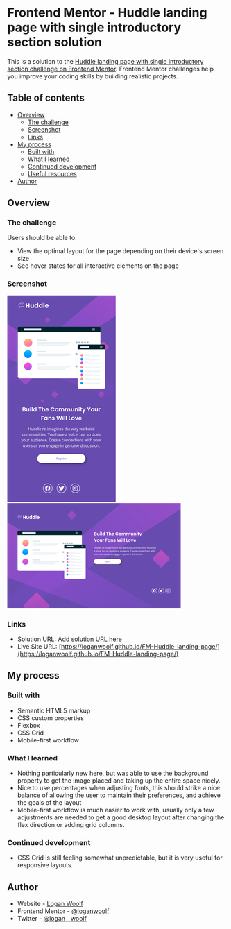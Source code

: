 # Frontend Mentor - Huddle landing page with single introductory section solution

This is a solution to the [Huddle landing page with single introductory section challenge on Frontend Mentor](https://www.frontendmentor.io/challenges/huddle-landing-page-with-a-single-introductory-section-B_2Wvxgi0). Frontend Mentor challenges help you improve your coding skills by building realistic projects. 

## Table of contents

- [Overview](#overview)
  - [The challenge](#the-challenge)
  - [Screenshot](#screenshot)
  - [Links](#links)
- [My process](#my-process)
  - [Built with](#built-with)
  - [What I learned](#what-i-learned)
  - [Continued development](#continued-development)
  - [Useful resources](#useful-resources)
- [Author](#author)

## Overview

### The challenge

Users should be able to:

- View the optimal layout for the page depending on their device's screen size
- See hover states for all interactive elements on the page

### Screenshot

![](./screenshots/mobile.png)
![](./screenshots/desktop.png)

### Links

- Solution URL: [Add solution URL here](https://your-solution-url.com)
- Live Site URL: [https://loganwoolf.github.io/FM-Huddle-landing-page/](https://loganwoolf.github.io/FM-Huddle-landing-page/)

## My process

### Built with

- Semantic HTML5 markup
- CSS custom properties
- Flexbox
- CSS Grid
- Mobile-first workflow

### What I learned

- Nothing particularly new here, but was able to use the background property to get the image placed and taking up the entire space nicely.
- Nice to use percentages when adjusting fonts, this should strike a nice balance of allowing the user to maintain their preferences, and achieve the goals of the layout
- Mobile-first workflow is much easier to work with, usually only a few adjustments are needed to get a good desktop layout after changing the flex direction or adding grid columns.

### Continued development

- CSS Grid is still feeling somewhat unpredictable, but it is very useful for responsive layouts.

## Author

- Website - [Logan Woolf](https://loganwoolf.github.io)
- Frontend Mentor - [@loganwoolf](https://www.frontendmentor.io/profile/loganwoolf)
- Twitter - [@logan__woolf](https://www.twitter.com/logan__woolf)
